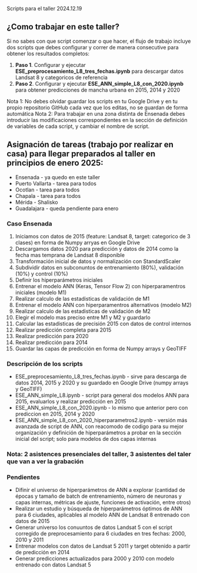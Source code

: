 Scripts para el taller 2024.12.19

## ¿Como trabajar en este taller?
Si no sabes con que script comenzar o que hacer, el flujo de trabajo incluye dos scripts que debes configurar y correr de manera consecutive para obtener los resultados completos:
1) **Paso 1**. Configurar y ejecutar **ESE_preprocesamiento_L8_tres_fechas.ipynb** para descargar datos Landsat 8 y categoricos de referencia
2) **Paso 2**. Configurar y ejecutar **ESE_ANN_simple_L8_con_2020.ipynb** para obtener predicciones de mancha urbana en 2015, 2014 y 2020

Nota 1: No debes olvidar guardar los scripts en tu Google Drive y en tu propio repositorio GitHub cada vez que los editas, no se guardan de forma automática
Nota 2: Para trabajar en una zona distinta de Ensenada debes introducir las modificaciones correspondientes en la sección de definición de variables de cada script, y cambiar el nombre de script.

## Asignación de tareas (trabajo por realizar en casa) para llegar preparados al taller en principios de enero 2025:
* Ensenada - ya quedo en este taller
* Puerto Vallarta - tarea para todos
* Ocotlan - tarea para todos
* Chapala - tarea para todos
* Mérida - Shalisko
* Guadalajara - queda pendiente para enero


### Caso Ensenada
1) Iniciamos con datos de 2015 (feature: Landsat 8, target: categorico de 3 clases) en forma de Numpy arryas en Google Drive
2) Descargamos datos 2020 para predicción y datos de 2014 como la fecha mas temprana de Landsat 8 disponible
3) Transformación inicial de datos y normalización con StandardScaler
4) Subdividir datos en subconuntos de entrenamiento (80%), validación (10%) y control (10%)
5) Definir los hiperparámetros iniciales
6) Entrenar el modelo ANN (Keras, Tensor Flow 2) con hiperparamentros iniciales (modelo M1)
7) Realizar calculo de las estadisticas de validación de M1
8) Entrenar el modelo ANN con hiperparamentros alternativos (modelo M2)
9) Realizar calculo de las estadisticas de validación de M2
10) Elegir el modelo mas preciso entre M1 y M2 y guardarlo
11) Calcular las estadisticas de precisión 2015 con datos de control internos
12) Realizar predicción completa para 2015
13) Realizar predicción para 2020
14) Realizar predicción para 2014
15) Guardar las capas de predicción en forma de Numpy arrays y GeoTIFF

### Descripción de los scripts
* ESE_preprocesamiento_L8_tres_fechas.ipynb - sirve para descarga de datos 2014, 2015 y 2020 y su guardado en Google Drive (numpy arrays y GeoTIFF)
* ESE_ANN_simple_L8.ipynb - script para general dos modelos ANN para 2015, evaluarlos y realizar predicción en 2015
* ESE_ANN_simple_L8_con_2020.ipynb - lo mismo que anterior pero con prediccion en 2015, 2014 y 2020
* ESE_ANN_simple_L8_con_2020_hiperparametros2.ipynb - versión más avanzada de script de ANN, con reacomodo de codigo para su mejor organización y definición de hiperparámetros a probar en la sección inicial del script; solo para modelos de dos capas internas

### Nota: 2 asistences presenciales del taller, 3 asistentes del taler que van a ver la grabación

### Pendientes
* Difinir el universo de hiperparámetros de ANN a explorar (cantidad de épocas y tamaño de batch de entrenamiento, número de neuronas y capas internas, métricas de ajuste, funciones de activación, entre otros)
* Realizar un estudio y búsqueda de hiperparámetros óptimos de ANN para 6 ciudades, aplicables al modelo ANN de Landsat 8 entrenado con datos de 2015
* Generar universo los conuuntos de datos Landsat 5 con el script corregido de preprocesamiento para 6 ciudades en tres fechas: 2000, 2010 y 2011
* Entrenar modelos con datos de Landsat 5 2011 y target obtenido a partir de predicción en 2014
* Generar predicciones actualizados para 2000 y 2010 con modelo entrenado con datos Landsat 5


